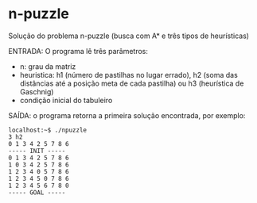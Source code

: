 # n-puzzle

Solução do problema n-puzzle (busca com A* e três tipos de heurísticas)

ENTRADA: O programa lê três parâmetros:
- n: grau da matriz
- heuristica:
    h1 (número de pastilhas no lugar errado),
    h2 (soma das distâncias até a posição meta de cada pastilha) ou
    h3 (heurística de Gaschnig)
- condição inicial do tabuleiro

SAÍDA: o programa retorna a primeira solução encontrada, por exemplo:

    localhost:~$ ./npuzzle
    3 h2
    0 1 3 4 2 5 7 8 6
    ----- INIT -----
    0 1 3 4 2 5 7 8 6
    1 0 3 4 2 5 7 8 6
    1 2 3 4 0 5 7 8 6
    1 2 3 4 5 0 7 8 6
    1 2 3 4 5 6 7 8 0
    ----- GOAL -----